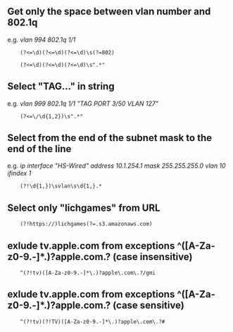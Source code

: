 ## Get only the space between vlan number and 802.1q 
e.g. _vlan 994 802.1q 1/1_
```regex
    (?<=\d)(?<=\d)(?<=\d)\s(?=802)
    
    (?<=\d)(?<=\d)(?<=\d)\s".*"
```
## Select "TAG..." in string
e.g. _vlan 999 802.1q 1/1 "TAG PORT 3/50 VLAN 127"_
```regex
    (?<=\/\d{1,2})\s".*"
``` 
## Select from the end of the subnet mask to the end of the line
e.g. _ip interface "HS-Wired" address 10.1.254.1 mask 255.255.255.0 vlan 10 ifindex 1_
```regex
    (?!\d{1,})\svlan\s\d{1,}.*
```
## Select only "lichgames" from URL 
```regex
    (?!https://)lichgames(?=.s3.amazonaws.com)
```
## exlude tv.apple.com from exceptions ^([A-Za-z0-9.-]*\.)?apple\.com\.? (case insensitive)
```regex
    ^(?!tv)([A-Za-z0-9.-]*\.)?apple\.com\.?/gmi
```
## exlude tv.apple.com from exceptions ^([A-Za-z0-9.-]*\.)?apple\.com\.? (case sensitive)
```regex
    ^(?!tv)(?!TV)([A-Za-z0-9.-]*\.)?apple\.com\.?#
```
